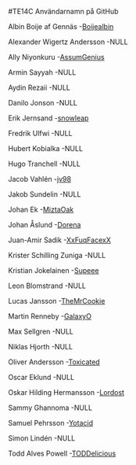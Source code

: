 #TE14C Användarnamn på GitHub

Albin Boije af Gennäs        -[Boijealbin](http://github.com/Boijealbin)

Alexander Wigertz Andersson  -NULL

Ally Niyonkuru               -[AssumGenius](http://github.com/AssumGenius)

Armin Sayyah                 -NULL

Aydin Rezaii                 -NULL

Danilo Jonson                -NULL

Erik Jernsand                -[snowleap](http://github.com/snowleap)

Fredrik Ulfwi                -NULL

Hubert Kobialka              -NULL

Hugo Tranchell               -NULL

Jacob Vahlén                 -[jv98](http://github.com/jv98)

Jakob Sundelin               -NULL

Johan Ek                     -[MiztaOak](http://github.com/MiztaOak)

Johan Åslund                 -[Dorena](http://github.com/Dorena)

Juan-Amir Sadik              -[XxFuqFacexX](http://github.com/XxFuqFacexX)

Krister Schilling Zuniga     -NULL

Kristian Jokelainen          -[Supeee](http://github.com/Supeee)

Leon Blomstrand              -NULL

Lucas Jansson                -[TheMrCookie](http://github.com/TheMrCookie)

Martin Renneby               -[GalaxyO](http://github.com/GalaxyO)

Max Sellgren                 -NULL

Niklas Hjorth                -NULL

Oliver Andersson             -[Toxicated](http://github.com/Toxicated)

Oscar Eklund                 -NULL

Oskar Hilding Hermansson     -[Lordost](http://github.com/Lordost)

Sammy Ghannoma               -NULL

Samuel Pehrsson              -[Yotacid](http://github.com/Yotacid)

Simon Lindén                 -NULL

Todd Alves Powell            -[TODDelicious](http://github.com/TODDelicious)
